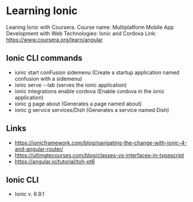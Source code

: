 # Learning Ionic
Leaning Ionic with Coursera.
Course name: Multiplatform Mobile App Development with Web Technologies: Ionic and Cordova
Link: https://www.coursera.org/learn/angular

## Ionic CLI commands
- ionic start conFusion sidemenu (Create a startup application named confusion with a sidemenu)
- ionic serve --lab (serves the ionic application)
- ionic integrations enable cordova (Enable cordova in the ionic application)
- ionic g page about (Generates a page named about)
- ionic g service services/Dish (Generates a service named Dish)

## Links
- https://ionicframework.com/blog/navigating-the-change-with-ionic-4-and-angular-router/
- https://ultimatecourses.com/blog/classes-vs-interfaces-in-typescript
- https://angular.io/tutorial/toh-pt6

## Ionic CLI
- Ionic v. 6.9.1